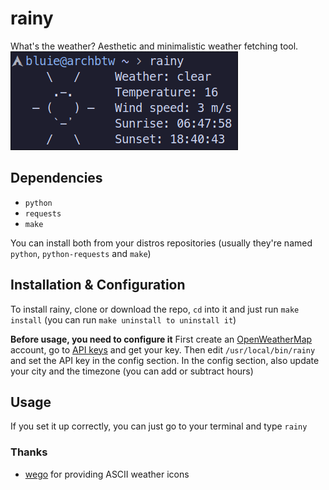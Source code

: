 # rainy
What's the weather? Aesthetic and minimalistic weather fetching tool.
<img src="assets/preview.png">

## Dependencies
* ```python```
* ```requests```
* ```make```

You can install both from your distros repositories (usually they're named ```python```, ```python-requests``` and ```make```)

## Installation & Configuration
To install rainy, clone or download the repo, ```cd``` into it and just run ```make install``` (you can run ```make uninstall to uninstall it```)

**Before usage, you need to configure it**
First create an [OpenWeatherMap](https://home.openweathermap.org/users/sign_up) account, go to [API keys](https://home.openweathermap.org/api_keys) and get your key.
Then edit ```/usr/local/bin/rainy``` and set the API key in the config section.
In the config section, also update your city and the timezone (you can add or subtract hours)

## Usage
If you set it up correctly, you can just go to your terminal and type ```rainy```

### Thanks
* [wego](https://github.com/schachmat/wego) for providing ASCII weather icons